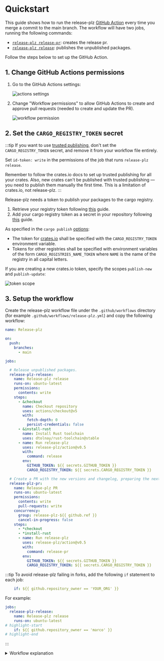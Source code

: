 # Quickstart

This guide shows how to run the release-plz
[GitHub Action](https://github.com/marketplace/actions/release-plz)
every time you merge a commit to the main branch.
The workflow will have two jobs, running the following commands:

- [`release-plz release-pr`](../usage/release-pr.md): creates the release pr.
- [`release-plz release`](../usage/release.md): publishes the unpublished packages.

Follow the steps below to set up the GitHub Action.

## 1. Change GitHub Actions permissions

1. Go to the GitHub Actions settings:

   ![actions settings](../assets/actions_settings.png)

2. Change "Workflow permissions" to allow GitHub Actions to create and approve
   pull requests (needed to create and update the PR).

   ![workflow permission](../assets/workflow_permissions.png)

## 2. Set the `CARGO_REGISTRY_TOKEN` secret

:::tip
If you want to use [trusted publishing](https://crates.io/docs/trusted-publishing),
don't set the `CARGO_REGISTRY_TOKEN` secret, and remove it from your workflow file
entirely.

Set `id-token: write` in the permissions of the job that runs `release-plz release`.

Remember to follow the crates.io docs to set up trusted publishing for all your crates.
Also, new crates can't be published with trusted publishing — you need to publish them
manually the first time.
This is a limitation of crates.io, not release-plz.
:::

Release-plz needs a token to publish your packages to the cargo registry.

1. Retrieve your registry token following
   [this](https://doc.rust-lang.org/cargo/reference/publishing.html#before-your-first-publish)
   guide.
2. Add your cargo registry token as a secret in your repository following
   [this](https://docs.github.com/en/actions/how-tos/write-workflows/choose-what-workflows-do/use-secrets#creating-secrets-for-a-repository)
   guide.

As specified in the `cargo publish`
[options](https://doc.rust-lang.org/cargo/commands/cargo-publish.html#publish-options):

- The token for [crates.io](https://crates.io/) shall be specified with the `CARGO_REGISTRY_TOKEN`
  environment variable.
- Tokens for other registries shall be specified with environment variables of the form
  `CARGO_REGISTRIES_NAME_TOKEN` where `NAME` is the name of the registry in all capital letters.

If you are creating a new crates.io token, specify the scopes `publish-new` and `publish-update`:

![token scope](../assets/token_scope.png)

## 3. Setup the workflow

Create the release-plz workflow file under the `.github/workflows` directory
(for example `.github/workflows/release-plz.yml`)
and copy the following workflow:

```yaml
name: Release-plz

on:
  push:
    branches:
      - main

jobs:

  # Release unpublished packages.
  release-plz-release:
    name: Release-plz release
    runs-on: ubuntu-latest
    permissions:
      contents: write
    steps:
      - &checkout
        name: Checkout repository
        uses: actions/checkout@v5
        with:
          fetch-depth: 0
          persist-credentials: false
      - &install-rust
        name: Install Rust toolchain
        uses: dtolnay/rust-toolchain@stable
      - name: Run release-plz
        uses: release-plz/action@v0.5
        with:
          command: release
        env:
          GITHUB_TOKEN: ${{ secrets.GITHUB_TOKEN }}
          CARGO_REGISTRY_TOKEN: ${{ secrets.CARGO_REGISTRY_TOKEN }}

  # Create a PR with the new versions and changelog, preparing the next release.
  release-plz-pr:
    name: Release-plz PR
    runs-on: ubuntu-latest
    permissions:
      contents: write
      pull-requests: write
    concurrency:
      group: release-plz-${{ github.ref }}
      cancel-in-progress: false
    steps:
      - *checkout
      - *install-rust
      - name: Run release-plz
        uses: release-plz/action@v0.5
        with:
          command: release-pr
        env:
          GITHUB_TOKEN: ${{ secrets.GITHUB_TOKEN }}
          CARGO_REGISTRY_TOKEN: ${{ secrets.CARGO_REGISTRY_TOKEN }}
```

:::tip
To avoid release-plz failing in forks, add the following `if` statement to each job:

```yaml
    if: ${{ github.repository_owner == 'YOUR_ORG' }}
```

For example:

```yaml
jobs:
  release-plz-release:
    name: Release-plz release
    runs-on: ubuntu-latest
# highlight-start
    if: ${{ github.repository_owner == 'marco' }}
# highlight-end
```

:::

<details>
<summary>Workflow explanation</summary>

This optional section adds comments to the above workflow,
to explain it in detail.

```yaml
# Name of the workflow: you can change it.
name: Release-plz

# The action runs on every push to the main branch.
on:
  push:
    branches:
      - main

jobs:

  # Release unpublished packages.
  # If you want release-plz to only update your packages,
  # and you want to handle `cargo publish` and git tag push by yourself,
  # remove this job.
  release-plz-release:
    name: Release-plz release
    runs-on: ubuntu-latest
    # Used to push tags, and create releases.
    permissions:
      contents: write
    steps:
      - &checkout
        name: Checkout repository
        uses: actions/checkout@v5
        with:
          # `fetch-depth: 0` is needed to clone all the git history, which is necessary to
          # release from the latest commit of the release PR.
          fetch-depth: 0
          # `persist-credentials` is set to false because it's a good security practice.
          # release-plz itself works with `persist-credentials: false` because it uses the
          # GitHub API to push changes.
          # Unfortunately, the GitHub API doesn't support signed tags, so if you sign commits
          # (i.e. `git config --get commit.gpgSign` is `true`),
          # release-plz will use the git CLI to push the signed tags, so
          # you need to set `persist-credentials: true` to give the git CLI access to the
          # GitHub token.
          # To learn more about this option and its security implications, see https://docs.zizmor.sh/audits/#artipacked.
          persist-credentials: false
      # Use your favorite way to install the Rust toolchain.
      # The action I'm using here is a popular choice.
      - &install-rust
        name: Install Rust toolchain
        uses: dtolnay/rust-toolchain@stable
      - name: Run release-plz
        uses: release-plz/action@v0.5
        with:
          # Run `release-plz release` command.
          command: release
        env:
          GITHUB_TOKEN: ${{ secrets.GITHUB_TOKEN }}
          CARGO_REGISTRY_TOKEN: ${{ secrets.CARGO_REGISTRY_TOKEN }}

  # Create a PR with the new versions and changelog, preparing the next release.
  # If you want release-plz to only release your packages
  # and you want to update `Cargo.toml` versions and changelogs by yourself,
  # remove this job.
  release-plz-pr:
    name: Release-plz PR
    runs-on: ubuntu-latest
    permissions:
      # Used to create and update pull requests.
      pull-requests: write
      # Used to push to the pull request branch.
      contents: write

    # The concurrency block is explained below (after the code block).
    concurrency:
      group: release-plz-${{ github.ref }}
      cancel-in-progress: false
    steps:
      # Reuse previous steps via YAML anchors.
      - *checkout
      - *install-rust
      - name: Run release-plz
        uses: release-plz/action@v0.5
        with:
          # Run `release-plz release-pr` command.
          command: release-pr
        env:
          GITHUB_TOKEN: ${{ secrets.GITHUB_TOKEN }}
          # In `release-plz-pr` this is only required if you are using a private registry.
          CARGO_REGISTRY_TOKEN: ${{ secrets.CARGO_REGISTRY_TOKEN }}
```

### Concurrency

The `concurrency` block guarantees that if a new commit is pushed while
the job of the previous commit was still running, the new job will
wait for the previous one to finish.
In this way, only one instance of `release-plz release-pr` will run in the
repository at the same time for # the same branch, ensuring that there are
no conflicts.
See the GitHub [docs](https://docs.github.com/en/actions/writing-workflows/workflow-syntax-for-github-actions#jobsjob_idconcurrency)
to learn more.

We can't use the same `concurrency` block in the `release-plz-release` job
because the `concurrency` block cancels the pending job if a new commit is
pushed — we can't risk to skip a release.
This is an example commit sequence where the release would be skipped:

- Commit 1: an initial commit is pushed to the main branch. `release-plz release` runs.
- Commit 2: a second commit is pushed to the main branch. The job of this commit is pending,
  waiting for Release-plz to finish on Commit 1.
- Commit 3: a third commit is pushed to the main branch. The job of commit 2 is canceled,
  and the job of commit 3 is pending, waiting for Release-plz to finish on Commit 1.

</details>
